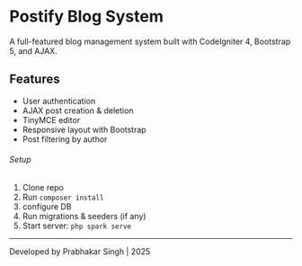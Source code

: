 # Postify Blog System

A full-featured blog management system built with CodeIgniter 4, Bootstrap 5, and AJAX.

## Features
- User authentication
- AJAX post creation & deletion
- TinyMCE editor
- Responsive layout with Bootstrap
- Post filtering by author

###### Setup
1. Clone repo
2. Run `composer install`
3. configure DB
4. Run migrations & seeders (if any)
5. Start server: `php spark serve`

---

Developed by Prabhakar Singh | 2025
